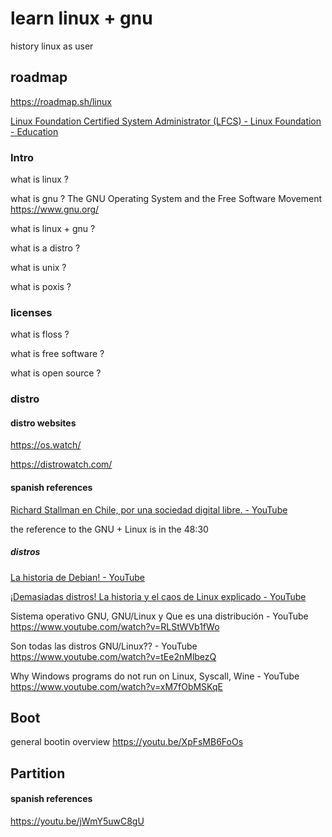 # learn linux + gnu

history
linux as user

## roadmap

https://roadmap.sh/linux

[Linux Foundation Certified System Administrator \(LFCS\) \- Linux Foundation \- Education](https://training.linuxfoundation.org/certification/linux-foundation-certified-sysadmin-lfcs/ "Linux Foundation Certified System Administrator (LFCS) - Linux Foundation - Education")

### Intro

what is linux ?

what is gnu ?
The GNU Operating System and the Free Software Movement
https://www.gnu.org/

what is linux + gnu ?

what is a distro ?

what is unix ?

what is poxis ?

### licenses

what is floss ?

what is free software ?

what is open source ?

### distro

#### distro websites

https://os.watch/

https://distrowatch.com/

#### spanish references

[Richard Stallman en Chile\, por una sociedad digital libre\. \- YouTube](https://www.youtube.com/watch?v=ihmw5vAWXno&t=2909s "Richard Stallman en Chile, por una sociedad digital libre. - YouTube")

the reference to the GNU + Linux is in the 48:30

##### distros

[La historia de Debian\! \- YouTube](https://www.youtube.com/watch?v=tSflNRtufnk "La historia de Debian! - YouTube")

[¡Demasiadas distros\! La historia y el caos de Linux explicado \- YouTube](https://www.youtube.com/watch?v=cb-Vsnz9whk "¡Demasiadas distros! La historia y el caos de Linux explicado - YouTube")

Sistema operativo GNU, GNU/Linux y Que es una distribución - YouTube
https://www.youtube.com/watch?v=RLStWVb1fWo

Son todas las distros GNU/Linux?? - YouTube
https://www.youtube.com/watch?v=tEe2nMlbezQ

Why Windows programs do not run on Linux, Syscall, Wine - YouTube
https://www.youtube.com/watch?v=xM7fObMSKqE

## Boot

general bootin overview
https://youtu.be/XpFsMB6FoOs

## Partition

#### spanish references

https://youtu.be/jWmY5uwC8gU
